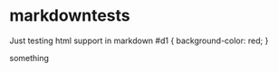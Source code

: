 # markdowntests
Just testing html support in markdown
<styles>
  #d1 {
    background-color: red;
  }
</styles>
<div id="d1">
  something
</div>
